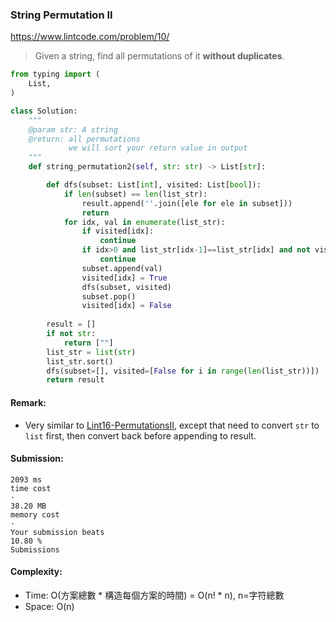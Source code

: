 ### String Permutation II
https://www.lintcode.com/problem/10/
>Given a string, find all permutations of it **without duplicates**.
```python
from typing import (
    List,
)

class Solution:
    """
    @param str: A string
    @return: all permutations
             we will sort your return value in output
    """
    def string_permutation2(self, str: str) -> List[str]:

        def dfs(subset: List[int], visited: List[bool]):
            if len(subset) == len(list_str):
                result.append(''.join([ele for ele in subset]))
                return
            for idx, val in enumerate(list_str):
                if visited[idx]:
                    continue
                if idx>0 and list_str[idx-1]==list_str[idx] and not visited[idx-1]:
                    continue
                subset.append(val)
                visited[idx] = True
                dfs(subset, visited)
                subset.pop()
                visited[idx] = False
    
        result = []
        if not str:
            return [""]
        list_str = list(str)
        list_str.sort()
        dfs(subset=[], visited=[False for i in range(len(list_str))])
        return result
```
#### Remark:
- Very similar to [Lint16-PermutationsII](https://github.com/chkao831/Algo_learning_notes/blob/main/DFS/LintCode_16_Permutations-II.md), except that need to convert `str` to `list` first, then convert back before appending to result. 
#### Submission:
```
2093 ms
time cost
·
38.20 MB
memory cost
·
Your submission beats
10.80 %
Submissions
```
#### Complexity:
- Time: O(方案總數 * 構造每個方案的時間) = O(n! * n), n=字符總數
- Space: O(n)
